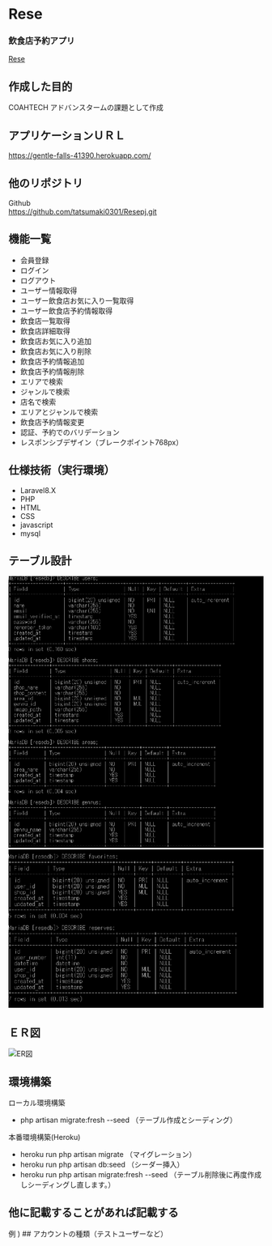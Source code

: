 # Rese    
### 飲食店予約アプリ
[Rese](http://127.0.0.1:8000)
  

## 作成した目的  
COAHTECH アドバンスタームの課題として作成  
  

## アプリケーションＵＲＬ  
https://gentle-falls-41390.herokuapp.com/ 
  

## 他のリポジトリ  
  Github   
  https://github.com/tatsumaki0301/Resepj.git  

## 機能一覧  
  
- 会員登録  
- ログイン
- ログアウト    
- ユーザー情報取得  
- ユーザー飲食店お気に入り一覧取得  
- ユーザー飲食店予約情報取得  
- 飲食店一覧取得  
- 飲食店詳細取得  
- 飲食店お気に入り追加  
- 飲食店お気に入り削除  
- 飲食店予約情報追加  
- 飲食店予約情報削除  
- エリアで検索  
- ジャンルで検索  
- 店名で検索  
- エリアとジャンルで検索  
- 飲食店予約情報変更  
- 認証、予約でのバリデーション  
- レスポンシブデザイン（ブレークポイント768px）  
  
  
## 仕様技術（実行環境）  
- Laravel8.X  
- PHP  
- HTML  
- CSS  
- javascript  
- mysql  
  
## テーブル設計  
![table1](/img/table1.png)  
![table2](/img/table2.png)  
  
## ＥＲ図  
![ER図](/img/ER図.png)
  
## 環境構築  
ローカル環境構築  
- php artisan migrate:fresh --seed （テーブル作成とシーディング）  
  
本番環境構築(Heroku)  
- heroku run php artisan migrate （マイグレーション）  
- heroku run php artisan db:seed （シーダー挿入）  
- heroku run php artisan migrate:fresh --seed （テーブル削除後に再度作成しシーディングし直します。）
  
## 他に記載することがあれば記載する  
例 ) ## アカウントの種類（テストユーザーなど）  
  

